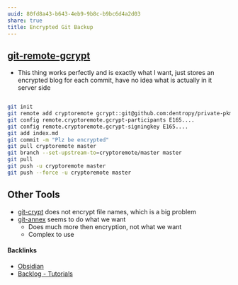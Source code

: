 ```yaml
---
uuid: 80fd8a43-b643-4eb9-9b8c-b9bc6d4a2d03
share: true
title: Encrypted Git Backup
---
```

## [git-remote-gcrypt](../7f22c466-275b-4dcd-a65c-47c6602335fe)

* This thing works perfectly and is exactly what I want, just stores an encrypted blog for each commit, have no idea what is actually in it server side

``` bash

git init
git remote add cryptoremote gcrypt::git@github.com:dentropy/private-pkm.git
git config remote.cryptoremote.gcrypt-participants E165....
git config remote.cryptoremote.gcrypt-signingkey E165....
git add index.md
git commit -m "Plz be encrypted"
git pull cryptoremote master
git branch --set-upstream-to=cryptoremote/master master
git pull
git push -u cryptoremote master
git push --force -u cryptoremote master

```


## Other Tools

* [git-crypt](../a479e882-a101-4508-8646-26bd11b4b9fe) does not encrypt file names, which is a big problem
* [git-annex](../6f62ccd0-67ac-4a0f-8994-2073ebc1f292) seems to do what we want
	* Does much more then encryption, not what we want
	* Complex to use

#### Backlinks

* [Obsidian](/f76a085e-f2c8-43bd-a852-47760f01e401)
* [Backlog - Tutorials](/31f7e81a-967e-41f4-872e-91d1571df726)